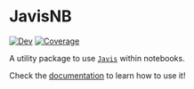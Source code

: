 # JavisNB

<!-- [![Stable](https://img.shields.io/badge/docs-stable-blue.svg)](https://juliaanimators.github.io/Javis.jl/stable/) -->

[![Dev](https://img.shields.io/badge/docs-dev-blue.svg)](https://juliaanimators.github.io/JavisNB.jl/dev/)
[![Coverage](https://codecov.io/gh/JuliaAnimators/Javis.jl/branch/master/graph/badge.svg)](https://codecov.io/gh/JuliaAnimators/JavisNB.jl)

A utility package to use [`Javis`](https://codecov.io/gh/JuliaAnimators/Javis.jl) within notebooks.

Check the [documentation](https://juliaanimators.github.io/JavisNB.jl/dev/) to learn how to use it!
